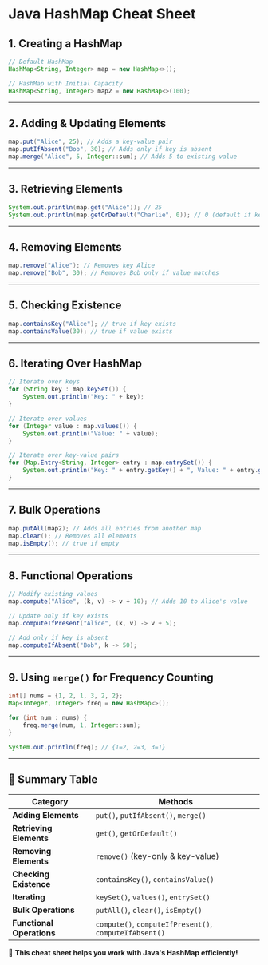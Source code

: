 # Java HashMap Cheat Sheet

## **1. Creating a HashMap**
```java
// Default HashMap
HashMap<String, Integer> map = new HashMap<>();

// HashMap with Initial Capacity
HashMap<String, Integer> map2 = new HashMap<>(100);
```

---

## **2. Adding & Updating Elements**
```java
map.put("Alice", 25); // Adds a key-value pair
map.putIfAbsent("Bob", 30); // Adds only if key is absent
map.merge("Alice", 5, Integer::sum); // Adds 5 to existing value
```

---

## **3. Retrieving Elements**
```java
System.out.println(map.get("Alice")); // 25
System.out.println(map.getOrDefault("Charlie", 0)); // 0 (default if key not found)
```

---

## **4. Removing Elements**
```java
map.remove("Alice"); // Removes key Alice
map.remove("Bob", 30); // Removes Bob only if value matches
```

---

## **5. Checking Existence**
```java
map.containsKey("Alice"); // true if key exists
map.containsValue(30); // true if value exists
```

---

## **6. Iterating Over HashMap**
```java
// Iterate over keys
for (String key : map.keySet()) {
    System.out.println("Key: " + key);
}

// Iterate over values
for (Integer value : map.values()) {
    System.out.println("Value: " + value);
}

// Iterate over key-value pairs
for (Map.Entry<String, Integer> entry : map.entrySet()) {
    System.out.println("Key: " + entry.getKey() + ", Value: " + entry.getValue());
}
```

---

## **7. Bulk Operations**
```java
map.putAll(map2); // Adds all entries from another map
map.clear(); // Removes all elements
map.isEmpty(); // true if empty
```

---

## **8. Functional Operations**
```java
// Modify existing values
map.compute("Alice", (k, v) -> v + 10); // Adds 10 to Alice's value

// Update only if key exists
map.computeIfPresent("Alice", (k, v) -> v + 5);

// Add only if key is absent
map.computeIfAbsent("Bob", k -> 50);
```

---

## **9. Using `merge()` for Frequency Counting**
```java
int[] nums = {1, 2, 1, 3, 2, 2};
Map<Integer, Integer> freq = new HashMap<>();

for (int num : nums) {
    freq.merge(num, 1, Integer::sum);
}

System.out.println(freq); // {1=2, 2=3, 3=1}
```

---

## **🚀 Summary Table**

| **Category**         | **Methods** |
|----------------------|------------|
| **Adding Elements**  | `put()`, `putIfAbsent()`, `merge()` |
| **Retrieving Elements** | `get()`, `getOrDefault()` |
| **Removing Elements** | `remove()` (key-only & key-value) |
| **Checking Existence** | `containsKey()`, `containsValue()` |
| **Iterating** | `keySet()`, `values()`, `entrySet()` |
| **Bulk Operations** | `putAll()`, `clear()`, `isEmpty()` |
| **Functional Operations** | `compute()`, `computeIfPresent()`, `computeIfAbsent()` |

🚀 **This cheat sheet helps you work with Java's HashMap efficiently!**

